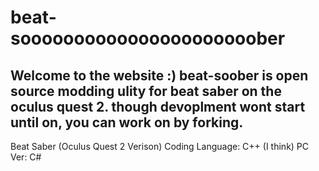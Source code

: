 # beat-soooooooooooooooooooooober
Welcome to the website :)
beat-soober is open source modding ulity for beat saber on the oculus quest 2.
though devoplment wont start until on, you can work on by forking.
-
Beat Saber (Oculus Quest 2 Verison) Coding Language: C++ (I think)
PC Ver: C#
 
